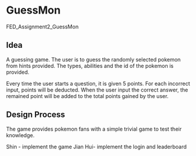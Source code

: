 # GuessMon
FED_Assignment2_GuessMon

Idea
----
A guessing game. The user is to guess the randomly selected pokemon from hints provided. The types, abilities and the id of the pokemon is provided.

Every time the user starts a question, it is given 5 points. For each incorrect input, points will be deducted. When the user input the correct answer, the remained point will be added to the total points gained by the user.

Design Process
--------------
The game provides pokemon fans with a simple trivial game to test their knowledge.

Shin - implement the game
Jian Hui- implement the login and leaderboard
